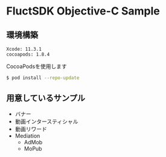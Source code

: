 # FluctSDK Objective-C Sample

## 環境構築

```
Xcode: 11.3.1
cocoapods: 1.8.4
```

CocoaPodsを使用します

```sh
$ pod install --repo-update
```

## 用意しているサンプル

- バナー
- 動画インタースティシャル
- 動画リワード
- Mediation
    - AdMob
    - MoPub
